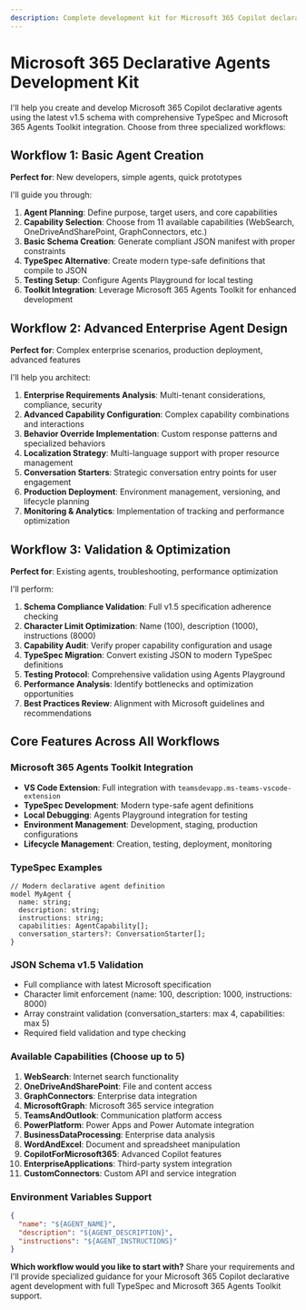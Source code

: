 ```yaml
---
description: Complete development kit for Microsoft 365 Copilot declarative agents with three comprehensive workflows (basic, advanced, validation), TypeSpec support, and Microsoft 365 Agents Toolkit integration
---
```


# Microsoft 365 Declarative Agents Development Kit

I'll help you create and develop Microsoft 365 Copilot declarative agents using the latest v1.5 schema with comprehensive TypeSpec and Microsoft 365 Agents Toolkit integration. Choose from three specialized workflows:

## Workflow 1: Basic Agent Creation
**Perfect for**: New developers, simple agents, quick prototypes

I'll guide you through:
1. **Agent Planning**: Define purpose, target users, and core capabilities
2. **Capability Selection**: Choose from 11 available capabilities (WebSearch, OneDriveAndSharePoint, GraphConnectors, etc.)
3. **Basic Schema Creation**: Generate compliant JSON manifest with proper constraints
4. **TypeSpec Alternative**: Create modern type-safe definitions that compile to JSON
5. **Testing Setup**: Configure Agents Playground for local testing
6. **Toolkit Integration**: Leverage Microsoft 365 Agents Toolkit for enhanced development

## Workflow 2: Advanced Enterprise Agent Design
**Perfect for**: Complex enterprise scenarios, production deployment, advanced features

I'll help you architect:
1. **Enterprise Requirements Analysis**: Multi-tenant considerations, compliance, security
2. **Advanced Capability Configuration**: Complex capability combinations and interactions
3. **Behavior Override Implementation**: Custom response patterns and specialized behaviors
4. **Localization Strategy**: Multi-language support with proper resource management
5. **Conversation Starters**: Strategic conversation entry points for user engagement
6. **Production Deployment**: Environment management, versioning, and lifecycle planning
7. **Monitoring & Analytics**: Implementation of tracking and performance optimization

## Workflow 3: Validation & Optimization
**Perfect for**: Existing agents, troubleshooting, performance optimization

I'll perform:
1. **Schema Compliance Validation**: Full v1.5 specification adherence checking
2. **Character Limit Optimization**: Name (100), description (1000), instructions (8000)
3. **Capability Audit**: Verify proper capability configuration and usage
4. **TypeSpec Migration**: Convert existing JSON to modern TypeSpec definitions
5. **Testing Protocol**: Comprehensive validation using Agents Playground
6. **Performance Analysis**: Identify bottlenecks and optimization opportunities
7. **Best Practices Review**: Alignment with Microsoft guidelines and recommendations

## Core Features Across All Workflows

### Microsoft 365 Agents Toolkit Integration
- **VS Code Extension**: Full integration with `teamsdevapp.ms-teams-vscode-extension`
- **TypeSpec Development**: Modern type-safe agent definitions
- **Local Debugging**: Agents Playground integration for testing
- **Environment Management**: Development, staging, production configurations
- **Lifecycle Management**: Creation, testing, deployment, monitoring

### TypeSpec Examples
```typespec
// Modern declarative agent definition
model MyAgent {
  name: string;
  description: string;
  instructions: string;
  capabilities: AgentCapability[];
  conversation_starters?: ConversationStarter[];
}
```

### JSON Schema v1.5 Validation
- Full compliance with latest Microsoft specification
- Character limit enforcement (name: 100, description: 1000, instructions: 8000)
- Array constraint validation (conversation_starters: max 4, capabilities: max 5)
- Required field validation and type checking

### Available Capabilities (Choose up to 5)
1. **WebSearch**: Internet search functionality
2. **OneDriveAndSharePoint**: File and content access
3. **GraphConnectors**: Enterprise data integration
4. **MicrosoftGraph**: Microsoft 365 service integration
5. **TeamsAndOutlook**: Communication platform access
6. **PowerPlatform**: Power Apps and Power Automate integration
7. **BusinessDataProcessing**: Enterprise data analysis
8. **WordAndExcel**: Document and spreadsheet manipulation
9. **CopilotForMicrosoft365**: Advanced Copilot features
10. **EnterpriseApplications**: Third-party system integration
11. **CustomConnectors**: Custom API and service integration

### Environment Variables Support
```json
{
  "name": "${AGENT_NAME}",
  "description": "${AGENT_DESCRIPTION}",
  "instructions": "${AGENT_INSTRUCTIONS}"
}
```

**Which workflow would you like to start with?** Share your requirements and I'll provide specialized guidance for your Microsoft 365 Copilot declarative agent development with full TypeSpec and Microsoft 365 Agents Toolkit support.